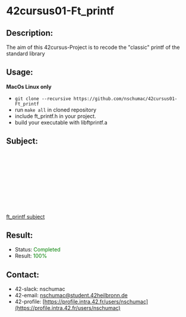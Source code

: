# 42cursus01-Ft_printf

## Description:
The aim of this 42cursus-Project is to recode the "classic" printf of the standard library

## Usage:
**MacOs Linux only**
- `git clone --recursive https://github.com/nschumac/42cursus01-Ft_printf`
- run `make all` in cloned repository
- include ft_printf.h in your project.
- build your executable with libftprintf.a

## Subject:
<object data="https://github.com/nschumac/42cursus01-Ft_printf/blob/main/subject/ft_printf.en.pdf" type="application/pdf" width="700px" height="700px">
    <embed src="https://github.com/nschumac/42cursus01-Ft_printf/blob/main/subject/ft_printf.en.pdf">
        <p><a href="https://github.com/nschumac/42cursus01-Ft_printf/blob/main/subject/ft_printf.en.pdf">ft_printf subject</a></p>
    </embed>
</object>

## Result:
- Status: <span style="color:green">Completed</span>
- Result: <span style="color:green">100%</span>

## Contact:
- 42-slack: nschumac
- 42-email: [nschumac@student.42heilbronn.de](nschumac@student.42heilbronn.de)
- 42-profile: [https://profile.intra.42.fr/users/nschumac](https://profile.intra.42.fr/users/nschumac)